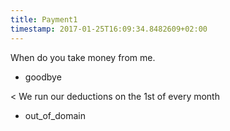```yaml
---
title: Payment1
timestamp: 2017-01-25T16:09:34.8482609+02:00
---
```


When do you take money from me.
* goodbye

< We run our deductions on the 1st of every month
* out_of_domain
